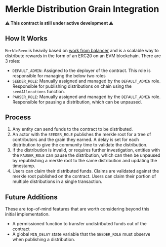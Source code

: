 # Merkle Distribution Grain Integration

#### ⚠️ This contract is still under active development ⚠️

## How It Works

`MerkleReem` is heavily based on [work from balancer][balancer]
and is a scalable way to distribute rewards in the form of an ERC20 on an EVM
blockchain. There are 3 roles:

- `DEFAULT_ADMIN`: Assigned to the deployer of the contract. This role
  is responsible for managing the below two roles
- `SEEDER_ROLE`: Manually assigned and managed by the `DEFAULT_ADMIN`
  role. Responsible for publishing distributions on chain using the
  `seedAllocations` function.
- `PAUSER_ROLE`: Manually assigned and managed by the `DEFAULT_ADMIN`
  role. Responsible for pausing a distribution, which can be unpaused.

[balancer]: https://github.com/balancer-labs/erc20-redeemable

## Process

1. Any entity can send funds to the contract to be distributed.
2. An actor with the `SEEDER_ROLE` publishes the merkle root for a tree of
   contributors and the grain they earned. A delay is set for each
   distribution to give the community time to validate the distribution.
3. If the distribution is invalid, or requires further investigation,
   entities with the `PAUSER_ROLE` can pause the distribution, which can
   then be unpaused by republishing a merkle root to the same distribution
   and updating the timestamp.
4. Users can claim their distributed funds. Claims are validated against the
   merkle root published on the contract. Users can claim their portion
   of multiple distributions in a single transaction.

## Future Additions

These are top-of-mind features that are worth considering beyond this initial
implementation.

- A permissioned function to transfer undistributed funds out of the contract
- A global `MIN_DELAY` state variable that the `SEEDER_ROLE` must observe
  when publishing a distribution.
